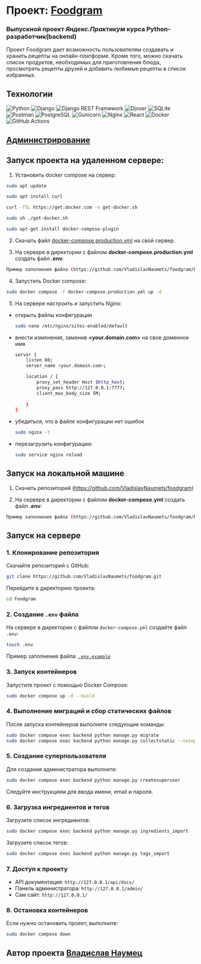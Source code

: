 # Проект: [Foodgram](https://food.sytes.net)
### Выпускной проект *Яндекс.Практикум* курса Python-разработчик(backend)

Проект Foodgram дает возможность пользователям создавать и хранить рецепты на онлайн-платформе. Кроме того, можно скачать список продуктов, необходимых для приготовления блюда, просмотреть рецепты друзей и добавить любимые рецепты в список избранных.


## Технологии
![Python](https://img.shields.io/badge/Python-3776AB?style=for-the-badge&logo=python&logoColor=white)
![Django](https://img.shields.io/badge/Django-092E20?style=for-the-badge&logo=django&logoColor=white)
![Django REST Framework](https://img.shields.io/badge/Django%20REST%20Framework-092E20?style=for-the-badge&logo=django&logoColor=white)
![Djoser](https://img.shields.io/badge/Djoser-092E20?style=for-the-badge&logo=django&logoColor=white)
![SQLite](https://img.shields.io/badge/SQLite-003B57?style=for-the-badge&logo=sqlite&logoColor=white)
![Postman](https://img.shields.io/badge/Postman-FF6C37?style=for-the-badge&logo=postman&logoColor=white)
![PostgreSQL](https://img.shields.io/badge/PostgreSQL-4169E1?style=for-the-badge&logo=postgresql&logoColor=white)
![Gunicorn](https://img.shields.io/badge/Gunicorn-499848?style=for-the-badge&logo=gunicorn&logoColor=white)
![Nginx](https://img.shields.io/badge/Nginx-009639?style=for-the-badge&logo=nginx&logoColor=white)
![React](https://img.shields.io/badge/React-61DAFB?style=for-the-badge&logo=react&logoColor=black)
![Docker](https://img.shields.io/badge/Docker-2496ED?style=for-the-badge&logo=docker&logoColor=white)
![GitHub Actions](https://img.shields.io/badge/GitHub_Actions-2088FF?style=for-the-badge&logo=github-actions&logoColor=white)

## [Администрирование](https://food.sytes.net/admin/)

## Запуск проекта на удаленном сервере:

1. Установить docker compose на сервер:
```bash
sudo apt update
```
```bash
sudo apt install curl
```
```bash
curl -fSL https://get.docker.com -o get-docker.sh
```
```bash
sudo sh ./get-docker.sh
```
```bash    
sudo apt-get install docker-compose-plugin
```

2. Скачать файл [docker-compose.production.yml](https://github.com/VladislavNaumets/foodgram/blob/main/docker-compose.production.yml) на свой сервер.

3. На сервере в директории с файлом **docker-compose.production.yml** создать файл  **.env**:
``` bash    
Пример заполнения файла (https://github.com/VladislavNaumets/foodgram/blob/main/.env.example)
```        
4. Запустить Docker compose:
``` bash
sudo docker compose -f docker-compose.production.yml up -d
```
5. На сервере настроить и запустить Nginx:
- открыть файлы конфигурации
    ``` bash
    sudo nano /etc/nginx/sites-enabled/default
    ```
- внести изменения, заменив **<your.domain.com>** на свое доменное имя
    ``` bash 
    server {
        listen 80;
        server_name <your.domain.com>;

        location / {
            proxy_set_header Host $http_host;        
            proxy_pass http://127.0.0.1:7777;
            client_max_body_size 5M;
            
        }
    }
    ``` 
- убедиться, что в файле конфигурации нет ошибок
    ``` bash
    sudo nginx -t
    ```
- перезагрузить конфигурацию
    ``` bash
    sudo service nginx reload
    ```

## Запуск на локальной машине

1. Скачать репозиторий (https://github.com/VladislavNaumets/foodgram)

2. На сервере в директории с файлом **docker-compose.yml** создать файл  **.env**:
``` bash    
Пример заполнения файла (https://github.com/VladislavNaumets/foodgram/blob/main/.env.example)
```

## Запуск на сервере

### 1. Клонирование репозитория
Скачайте репозиторий с GitHub:
```bash
git clone https://github.com/VladislavNaumets/foodgram.git
```
Перейдите в директорию проекта:
```bash
cd foodgram
```

### 2. Создание `.env` файла
На сервере в директории с файлом `docker-compose.yml` создайте файл `.env`:
```bash
touch .env
```
Пример заполнения файла: [`.env.example`](https://github.com/VladislavNaumets/foodgram/blob/main/.env.example)

### 3. Запуск контейнеров
Запустите проект с помощью Docker Compose:
```bash
sudo docker compose up -d --build
```

### 4. Выполнение миграций и сбор статических файлов
После запуска контейнеров выполните следующие команды:
```bash
sudo docker compose exec backend python manage.py migrate
sudo docker compose exec backend python manage.py collectstatic --noinput
```

### 5. Создание суперпользователя
Для создания администратора выполните:
```bash
sudo docker compose exec backend python manage.py createsuperuser
```
Следуйте инструкциям для ввода имени, email и пароля.

### 6. Загрузка ингредиентов и тегов
Загрузите список ингредиентов:
```bash
sudo docker compose exec backend python manage.py ingredients_import
```
Загрузите список тегов:
```bash
sudo docker compose exec backend python manage.py tags_import
```

### 7. Доступ к проекту
- API документация: `http://127.0.0.1/api/docs/`
- Панель администратора: `http://127.0.0.1/admin/`
- Сам сайт: `http://127.0.0.1/`

### 8. Остановка контейнеров
Если нужно остановить проект, выполните:
```bash
sudo docker compose down
```

## Автор проекта [**Владислав Наумец**](https://github.com/VladislavNaumets)